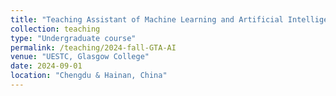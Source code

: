 ```yaml
---
title: "Teaching Assistant of Machine Learning and Artificial Intelligence"
collection: teaching
type: "Undergraduate course"
permalink: /teaching/2024-fall-GTA-AI
venue: "UESTC, Glasgow College"
date: 2024-09-01
location: "Chengdu & Hainan, China"
---
```


